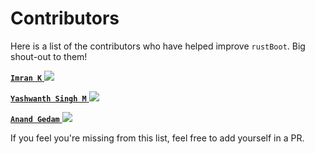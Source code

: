 # Contributors

Here is a list of the contributors who have helped improve `rustBoot`. Big shout-out to them!

[**`Imran K`** <img src="https://img.icons8.com/ios-glyphs/20/11/github.png"/>](https://github.com/imrank03 "@imrank03")

[**`Yashwanth Singh M`** <img src="https://img.icons8.com/ios-glyphs/20/11/github.png"/>](https://github.com/yashwanthsinghm "yashwanthsinghm")

[**`Anand Gedam`** <img src="https://img.icons8.com/ios-glyphs/20/11/github.png"/>](https://github.com/strange21 "strange21")

If you feel you're missing from this list, feel free to add yourself in a PR.
